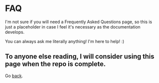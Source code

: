 # FAQ

I'm not sure if you will need a Frequently Asked Questions page, so this is just a placeholder in case I feel it's necessary as the documentation develops.

You can always ask me literally anything! I'm here to help! :)

## To anyone else reading, I will consider using this page when the repo is complete.

Go [back](intro.md).